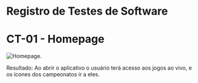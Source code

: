 # Registro de Testes de Software

# CT-01 - Homepage
![Homepage](img/PáginaHome2.png). 

Resultado: Ao abrir o aplicativo o usuário terá acesso aos jogos ao vivo, e os ícones dos campeonatos ir a eles. 
